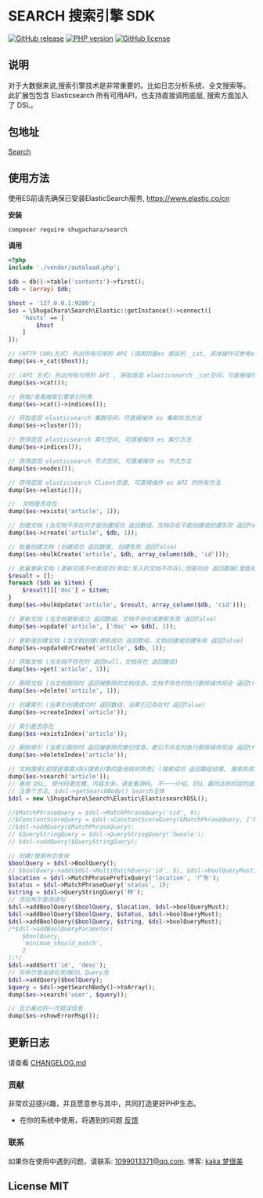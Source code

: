 # SEARCH 搜索引擎 SDK

[![GitHub release](https://img.shields.io/github/release/shugachara/search.svg)](https://github.com/shugachara/search/releases)
[![PHP version](https://img.shields.io/badge/php-%3E%207-orange.svg)](https://github.com/php/php-src)
[![GitHub license](https://img.shields.io/badge/license-MIT-blue.svg)](#LICENSE)

## 说明

对于大数据来说,搜索引擎技术是非常重要的。比如日志分析系统、全文搜索等。<br />
此扩展包包含 Elasticsearch 所有可用API，也支持直接调用底层, 搜索方面加入了 DSL。

## 包地址

[Search](https://packagist.org/packages/shugachara/search)

## 使用方法

使用ES前请先确保已安装ElasticSearch服务, https://www.elastic.co/cn

**安装**

```
composer require shugachara/search
```

**调用**

```php
<?php
include './vendor/autoload.php';

$db = db()->table('contents')->first();
$db = (array) $db;

$host = '127.0.0.1:9200';
$es = \ShugaChara\Search\Elastic::getInstance()->connect([
    'hosts' => [
        $host
    ]
]);

// (HTTP CURL方式) 列出所有可用的 API (调用的是es 底层的 _cat, 具体操作可参考es官方文档， 几个参数可用-也可以查看该方法源码)
dump($es->_cat($host));

// (API 方式) 列出所有可用的 API , 获取底层 elasticsearch _cat空间，可直接操作 es _cat方法, 具体api列表和 $this->_cat() 类似。
dump($es->cat());

// 获取/查看搜索引擎索引列表
dump($es->cat()->indices());

// 获取底层 elasticsearch 集群空间，可直接操作 es 集群状态方法
dump($es->cluster());

// 获得底层 elasticsearch 索引空间, 可直接操作 es 索引方法
dump($es->indices());

// 获得底层 elasticsearch 节点空间, 可直接操作 es 节点方法
dump($es->nodes());

// 获得底层 elasticsearch Client资源, 可直接操作 es API 的所有方法
dump($es->elastic());

//  文档是否存在
dump($es->exists('article', 1));

// 创建文档 (当文档不存在时才能创建成功 返回数组，文档存在不能创建或创建失败 返回false)
dump($es->create('article', $db, 1));

// 批量创建文档 (创建成功 返回数据, 创建失败 返回false)
dump($es->bulkCreate('article', $db, array_column($db, 'id')));

// 批量更新文档 (更新完成不代表成功(例如:写入的文档不存在),但是将会 返回数据(里面有status/errors检查是否更新成功), 更新失败 返回false)
$result = [];
foreach ($db as $item) {
    $result[]['doc'] = $item;
}
dump($es->bulkUpdate('article', $result, array_column($db, 'cid')));

// 更新文档 (当文档更新成功 返回数组，文档不存在或更新失败 返回false)
dump($es->update('article', ['doc' => $db], 1));

// 更新或创建文档 (当文档创建/更新成功 返回数组，文档创建或创建失败 返回false)
dump($es->updateOrCreate('article', $db, 1));

// 获取文档 (当文档不存在时 返回null，文档存在 返回数组)
dump($es->get('article', 1));

// 删除文档 (当文档删除时 返回被删除的文档信息，文档不存在时执行删除操作将会 返回true)
dump($es->delete('article', 1));

// 创建索引 (当索引创建成功时 返回数组，当索引已存在时 返回false)
dump($es->createIndex('article'));

// 索引是否存在
dump($es->existsIndex('article'));

// 删除索引 (当索引删除时 返回被删除的索引信息，索引不存在时执行删除操作将会 返回true
dump($es->deleteIndex('article'));

// 文档搜索[前提是需要对ES搜索引擎的查询相对熟悉] (搜索成功 返回数组结果, 搜索失败 返回null)
dump($es->search('article'));
// 善用 DSL, 使代码更优雅，内容太多，请查看源码, 不一一介绍, DSL 最终达到的目的就是构造出 ES API 可执行的 Query, 然后丢到 ES 执行 Search
// 注意个方法, $dsl->getSearchBody() Search主体
$dsl = new \ShugaChara\Search\Elastic\ElasticsearchDSL();

//$MatchPhraseQuery = $dsl->MatchPhraseQuery('cid', 9);
//$ConstantScoreQuery = $dsl->ConstantScoreQuery($MatchPhraseQuery, ['boost' => 1000]);
//$dsl->addQuery($MatchPhraseQuery);
// $QueryStringQuery = $dsl->QueryStringQuery('Swoole');
// $dsl->addQuery($QueryStringQuery);

// 创建/使用布尔查询
$boolQuery = $dsl->BoolQuery();
// $boolQuery->add($dsl->MultiMatchQuery('id', 5), $dsl->boolQueryMust);
$location = $dsl->MatchPhrasePrefixQuery('location', '广东');
$status = $dsl->MatchPhraseQuery('status', 1);
$string = $dsl->QueryStringQuery('林');
// 添加布尔查询语句
$dsl->addBoolQuery($boolQuery, $location, $dsl->boolQueryMust);
$dsl->addBoolQuery($boolQuery, $status, $dsl->boolQueryMust);
$dsl->addBoolQuery($boolQuery, $string, $dsl->boolQueryMust);
/*$dsl->addBoolQueryParameter(
    $boolQuery,
    'minimum_should_match',
    2
);*/
$dsl->addSort('id', 'desc');
// 将布尔查询语句丢进DSL Query池
$dsl->addQuery($boolQuery);
$query = $dsl->getSearchBody()->toArray();
dump($es->search('user', $query));

// 显示最近的一次错误信息
dump($es->showErrorMsg());
```

## 更新日志

请查看 [CHANGELOG.md](CHANGELOG.md)

### 贡献

非常欢迎感兴趣，并且愿意参与其中，共同打造更好PHP生态。

* 在你的系统中使用，将遇到的问题 [反馈](https://github.com/shugachara/search/issues)

### 联系

如果你在使用中遇到问题，请联系: [1099013371@qq.com](mailto:1099013371@qq.com). 博客: [kaka 梦很美](http://www.ls331.com)

## License MIT